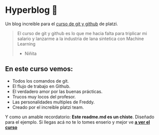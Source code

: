 # Hyperblog 👺
Un blog increible para el [curso de git y github](https://platzi.com/new-home/clases/1557-git-github/19977-readmemd-es-una-excelente-practica/ "curso de git y github") de platzi.
> El curso de git y github es lo que me hacia falta para triplicar mi salario y lanzarme a la industria de lana sintetica con Machine Learning
> - Niñita

## En este curso vemos:
- Todos los comandos de git.
- El flujo de trabajo en Github.
- El verdadero amor por las buenas prácticas. 
- Trucos muy locos del profesor.
- Las personalidades multiples de Freddy.
- Creado por el increible platzi team.

Y como un amable recordatorio: **Este readme.md es un chiste**. Diseñado para el ejemplo. Si llegas acá no te lo tomes enserio y mejor ve [**a ver el curso**](https://platzi.com/new-home/clases/1557-git-github/19977-readmemd-es-una-excelente-practica/ "a ver el curso")
